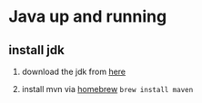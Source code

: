 # Java up and running

## install jdk
  1. download the jdk from [here](http://www.oracle.com/technetwork/java/javase/downloads/jdk8-downloads-2133151.html)

  2. install mvn via [homebrew](http://brew.sh) `brew install maven`
